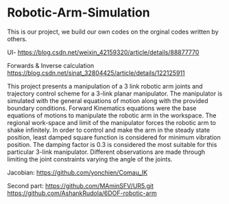 # Robotic-Arm-Simulation

This is our project, we build our own codes on the orginal codes written by others.

UI- https://blog.csdn.net/weixin_42159320/article/details/88877770

Forwards & Inverse calculation https://blog.csdn.net/sinat_32804425/article/details/122125911

This project presents a manipulation of a 3 link robotic arm joints and trajectory control scheme for a 3-link planar manipulator. The manipulator is simulated with the general equations of motion along with the provided boundary conditions. Forward Kinematics equations were the base equations of motions to manipulate the robotic arm in the workspace. The regional work-space and limit of the manipulator forces the robotic arm to shake infinitely. In order to control and make the arm in the steady state position, least damped square function is considered for minimum vibration position. The damping factor is 0.3 is considered the most suitable for this particular 3-link manipulator. Different observations are made through limiting the joint constraints varying the angle of the joints.


Jacobian:
https://github.com/yonchien/Comau_IK



Second part:
https://github.com/MAminSFV/UR5.git
https://github.com/AshankRudola/6DOF-robotic-arm

